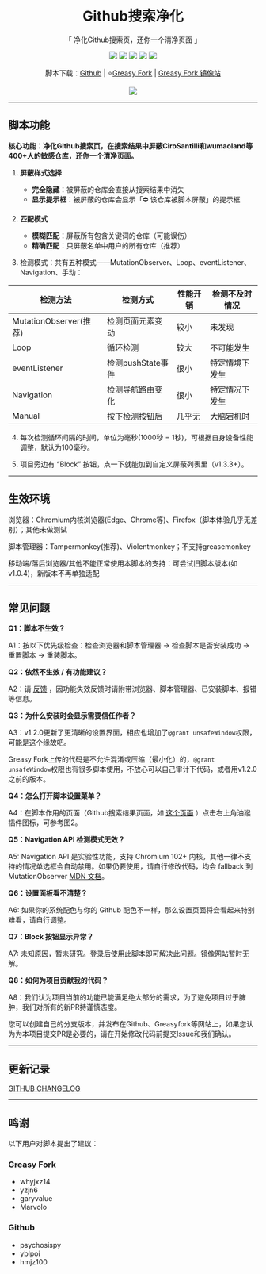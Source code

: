 <center>

<h1 align="center">Github搜索净化</h1>

<p align="center">「 净化Github搜索页，还你一个清净页面 」</p>

<p align='center'>
   <a href="https://github.com/BonjourFeng/Github-Search-Purification?tab=GPL-3.0-1-ov-file#readme"><img src="https://img.shields.io/github/license/BonjourFeng/Github-Search-Purification?style=flat&label=License"></a>
   <a href="https://github.com/BonjourFeng/Github-Search-Purification/stargazers"><img src="https://img.shields.io/github/stars/BonjourFeng/Github-Search-Purification?style=flat&label=Stars"></a>
   <a href="https://github.com/BonjourFeng/Github-Search-Purification/forks"><img src="https://img.shields.io/github/forks/BonjourFeng/Github-Search-Purification?style=flat&label=Forks"></a>
   <a href="https://github.com/BonjourFeng/Github-Search-Purification/releases"><img src="https://img.shields.io/greasyfork/v/473912?style=flat&label=Version"></a>
   <a href="https://greasyfork.org/zh-CN/scripts/473912-github%E6%90%9C%E7%B4%A2%E5%87%80%E5%8C%96"><img src="https://img.shields.io/greasyfork/dt/473912?style=flat&label=Downloads"></a>
</p>

<p align="center">脚本下载：<a href="https://github.com/BonjourFeng/Github-Search-Purification">Github</a> | ⭐<a href="https://greasyfork.org/zh-CN/scripts/473912-github%E6%90%9C%E7%B4%A2%E5%87%80%E5%8C%96">Greasy Fork</a> | <a href="https://gf.qytechs.cn/zh-CN/scripts/473912-github%E6%90%9C%E7%B4%A2%E5%87%80%E5%8C%96">Greasy Fork 镜像站</a></p>

<img src="https://raw.gitmirror.com/BonjourFeng/Script-History/main/history.png">

</center>

---

## 脚本功能

**核心功能：净化Github搜索页，在搜索结果中屏蔽CiroSantilli和wumaoland等400+人的敏感仓库，还你一个清净页面。**

1. **屏蔽样式选择**  
   - **完全隐藏**：被屏蔽的仓库会直接从搜索结果中消失  
   - **显示提示框**：被屏蔽的仓库会显示「⛔ 该仓库被脚本屏蔽」的提示框

2. **匹配模式**  
   - **模糊匹配**：屏蔽所有包含关键词的仓库（可能误伤）  
   - **精确匹配**：只屏蔽名单中用户的所有仓库（推荐）  

3. 检测模式：共有五种模式——MutationObserver、Loop、eventListener、Navigation、手动：

| 检测方法                 | 检测方式          | 性能开销 | 检测不及时情况 |
| -------------------- | ------------- | ---- | ------- |
| MutationObserver(推荐) | 检测页面元素变动      | 较小   | 未发现     |
| Loop                 | 循环检测          | 较大   | 不可能发生   |
| eventListener        | 检测pushState事件 | 很小   | 特定情境下发生 |
| Navigation           | 检测导航路由变化      | 很小   | 特定情况下发生 |
| Manual               | 按下检测按钮后       | 几乎无  | 大脑宕机时   |

4. 每次检测循环间隔的时间，单位为毫秒(1000秒 = 1秒)，可根据自身设备性能调整，默认为100毫秒。

5. 项目旁边有 “Block” 按钮，点一下就能加到自定义屏蔽列表里（v1.3.3+）。

---

## 生效环境

浏览器：Chromium内核浏览器(Edge、Chrome等)、Firefox（脚本体验几乎无差别）；其他未做测试

脚本管理器：Tampermonkey(推荐)、Violentmonkey；~~不支持greasemonkey~~

移动端/落后浏览器/其他不能正常使用本脚本的支持：可尝试旧脚本版本(如v1.0.4)，新版本不再单独适配

---

## 常见问题

**Q1：脚本不生效？**

A1：按以下优先级检查：检查浏览器和脚本管理器 → 检查脚本是否安装成功 → 重置脚本 → 重装脚本。

**Q2：依然不生效 / 有功能建议？**

A2：请 [反馈](https://greasyfork.org/zh-CN/scripts/473912-github%E6%90%9C%E7%B4%A2%E5%87%80%E5%8C%96/feedback) ，因功能失效反馈时请附带浏览器、脚本管理器、已安装脚本、报错等信息。

**Q3：为什么安装时会显示需要信任作者？**

A3：v1.2.0更新了更清晰的设置界面，相应也增加了`@grant unsafeWindow`权限，可能是这个缘故吧。

Greasy Fork上传的代码是不允许混淆或压缩（最小化）的，`@grant unsafeWindow`权限也有很多脚本使用，不放心可以自己审计下代码，或者用v1.2.0之前的版本。

**Q4：怎么打开脚本设置菜单？**

A4：在脚本作用的页面（Github搜索结果页面，如 [这个页面](https://github.com/search?q=%E6%94%BF%E6%B2%BB&type=repositories&s=stars&o=desc) ）点击右上角油猴插件图标，可参考图2。

**Q5：Navigation API 检测模式无效？**

A5: Navigation API 是实验性功能，支持 Chromium 102+ 内核，其他一律不支持的情况单选框会自动禁用。如果仍要使用，请自行修改代码，均会 fallback 到 MutationObserver [MDN 文档](https://developer.mozilla.org/zh-CN/docs/Web/API/Navigation#%E6%B5%8F%E8%A7%88%E5%99%A8%E5%85%BC%E5%AE%B9%E6%80%A7)。

**Q6：设置面板看不清楚？**

A6: 如果你的系统配色与你的 Github 配色不一样，那么设置页面将会看起来特别难看，请自行调整。

**Q7：Block 按钮显示异常？**

A7: 未知原因，暂未研究。登录后使用此脚本即可解决此问题。镜像网站暂时无解。

**Q8：如何为项目贡献我的代码？**

A8：我们认为项目当前的功能已能满足绝大部分的需求，为了避免项目过于臃肿，我们对所有的新PR持谨慎态度。

您可以创建自己的分支版本，并发布在Github、Greasyfork等网站上，如果您认为为本项目提交PR是必要的，请在开始修改代码前提交Issue和我们确认。

---

## 更新记录

[GITHUB CHANGELOG](CHANGELOG.md)

---

## 鸣谢

以下用户对脚本提出了建议：
### Greasy Fork

- whyjxz14
- yzjn6
- garyvalue
- Marvolo

### Github

- psychosispy
- yblpoi
- hmjz100

